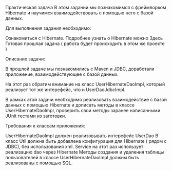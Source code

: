Практическая задача
В этом задании мы познакомимся с фреймворком Hibernate и научимся взаимодействовать с помощью него с базой данных.

Для выполнения задания необходимо:

 Ознакомиться с Hibernate. Подробнее узнать о Hibernate можно Здесь 
 Готовая прошлая задача ( работа будет происходить в этом же проекте )
 

Описание задачи:

В прошлой задаче мы познакомились с Maven и JDBC, доработали приложение, взаимодействующее с базой данных.

На этот раз обратим внимание на класс UserHibernateDaoImpl, который реализует тот же интерефейс, что и UserDaoJdbcImpl.

В рамках этой задачи необходимо реализовать взаимодействие с базой данных с помощью Hibernate и дописать методы в классе UserHibernateDaoImpl, проверить свои методы заранее написанными JUnit тестами из заготовки.

 

   Требования к классам приложения:

 UserHibernateDaoImpl должен реализовывать интерефейс UserDao
 В класс Util должна быть добавлена конфигурация для Hibernate ( рядом с JDBC), без использования xml.
 Service на этот раз использует реализацию dao через Hibernate
 Методы создания и удаления таблицы пользователей в классе UserHibernateDaoImpl должны быть реализованы с помощью SQL.
